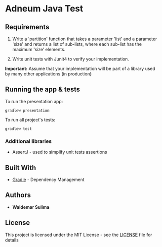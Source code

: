 # Adneum Java Test

## Requirements

1. Write a 'partition' function that takes a parameter 'list' and a parameter
'size' and returns a list of sub-lists, where each sub-list has the maximum
'size' elements.

2. Write unit tests with Junit4 to verify your implementation.

**Important:** Assume that your implementation will be part of a library
used by many other applications (in production)


## Running the app & tests

To run the presentation app:

```
gradlew presentation
```

To run all project's tests:

```
gradlew test
```

### Additional libraries

* AssertJ - used to simplify unit tests assertions


## Built With

* [Gradle](https://gradle.org/) - Dependency Management


## Authors

* **Waldemar Sulima**


## License

This project is licensed under the MIT License - see the [LICENSE](LICENCE) file for details


